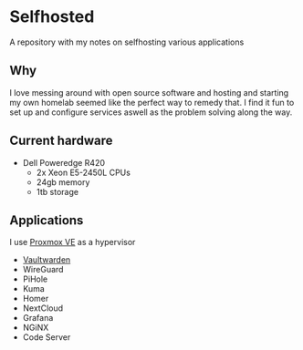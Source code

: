 # Selfhosted

A repository with my notes on selfhosting various applications

## Why

I love messing around with open source software and hosting and starting my own homelab seemed like the perfect way to remedy that. I find it fun to set up and configure services aswell as the problem solving along the way. 

## Current hardware

- Dell Poweredge R420 
    - 2x Xeon E5-2450L CPUs
    - 24gb memory
    - 1tb storage

## Applications

I use [Proxmox VE](https://proxmox.com/en/proxmox-ve) as a hypervisor

- [Vaultwarden](./Vaultwarden.md)
- WireGuard
- PiHole
- Kuma
- Homer
- NextCloud
- Grafana
- NGiNX
- Code Server
